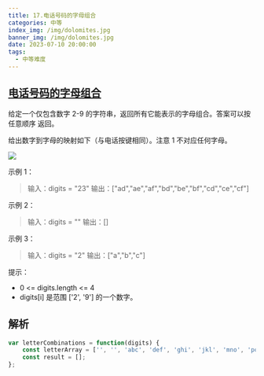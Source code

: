 ```yaml
---
title: 17.电话号码的字母组合
categories: 中等
index_img: /img/dolomites.jpg
banner_img: /img/dolomites.jpg
date: 2023-07-10 20:00:00
tags:
  - 中等难度
---
```


## [电话号码的字母组合](https://leetcode.cn/problems/letter-combinations-of-a-phone-number/)

给定一个仅包含数字 2-9 的字符串，返回所有它能表示的字母组合。答案可以按 任意顺序 返回。

给出数字到字母的映射如下（与电话按键相同）。注意 1 不对应任何字母。

<img src="/img/200px-telephone-keypad2svg.png" />

<!-- more -->

示例 1：

> 输入：digits = "23"
> 输出：["ad","ae","af","bd","be","bf","cd","ce","cf"]

示例 2：

> 输入：digits = ""
> 输出：[]

示例 3：

> 输入：digits = "2"
> 输出：["a","b","c"]

提示：
- 0 <= digits.length <= 4
- digits[i] 是范围 ['2', '9'] 的一个数字。

## 解析

```javascript
var letterCombinations = function(digits) {
    const letterArray = ['', '', 'abc', 'def', 'ghi', 'jkl', 'mno', 'pqrs', 'tuv', 'wxyz'];
    const result = [];
};
```
